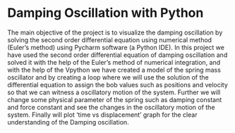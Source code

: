 # Damping Oscillation with Python
The main objective of the project is to visualize the damping oscillation by
solving the second order differential equation using numerical method (Euler’s
method) using Pycharm software (a Python IDE). In this project we have used the
second order differential equation of damping oscillation and solved it with the
help of the Euler’s method of numerical integration, and with the help of the
Vpython we have created a model of the spring mass oscillator and by creating a
loop where we will use the solution of the differential equation to assign the bob
values such as positions and velocity so that we can witness a oscillatory motion of
the system. Further we will change some physical parameter of the spring such as
damping constant and force constant and see the changes in the oscillatory motion
of the system. Finally will plot ‘time vs displacement’ graph for the clear
understanding of the Damping oscillation.
